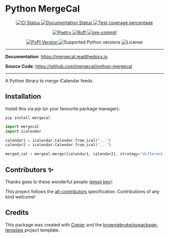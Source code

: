 # Python MergeCal

<p align="center">
  <a href="https://github.com/mergecal/python-mergecal/actions/workflows/ci.yml?query=branch%3Amain">
    <img src="https://img.shields.io/github/actions/workflow/status/mergecal/python-mergecal/ci.yml?branch=main&label=CI&logo=github&style=flat-square" alt="CI Status" >
  </a>
  <a href="https://mergecal.readthedocs.io">
    <img src="https://img.shields.io/readthedocs/mergecal.svg?logo=read-the-docs&logoColor=fff&style=flat-square" alt="Documentation Status">
  </a>
  <a href="https://codecov.io/gh/abe-101/mergecal">
    <img src="https://img.shields.io/codecov/c/github/mergecal/python-mergecal.svg?logo=codecov&logoColor=fff&style=flat-square" alt="Test coverage percentage">
  </a>
</p>
<p align="center">
  <a href="https://python-poetry.org/">
    <img src="https://img.shields.io/endpoint?url=https://python-poetry.org/badge/v0.json" alt="Poetry">
  </a>
  <a href="https://github.com/astral-sh/ruff">
    <img src="https://img.shields.io/endpoint?url=https://raw.githubusercontent.com/astral-sh/ruff/main/assets/badge/v2.json" alt="Ruff">
  </a>
  <a href="https://github.com/pre-commit/pre-commit">
    <img src="https://img.shields.io/badge/pre--commit-enabled-brightgreen?logo=pre-commit&logoColor=white&style=flat-square" alt="pre-commit">
  </a>
</p>
<p align="center">
  <a href="https://pypi.org/project/mergecal/">
    <img src="https://img.shields.io/pypi/v/mergecal.svg?logo=python&logoColor=fff&style=flat-square" alt="PyPI Version">
  </a>
  <img src="https://img.shields.io/pypi/pyversions/mergecal.svg?style=flat-square&logo=python&amp;logoColor=fff" alt="Supported Python versions">
  <img src="https://img.shields.io/pypi/l/mergecal.svg?style=flat-square" alt="License">
</p>

---

**Documentation**: <a href="https://mergecal.readthedocs.io" target="_blank">https://mergecal.readthedocs.io </a>

**Source Code**: <a href="https://github.com/mergecal/python-mergecal" target="_blank">https://github.com/mergecal/python-mergecal </a>

---

A Python library to merge iCalendar feeds.

## Installation

Install this via pip (or your favourite package manager):

`pip install mergecal`

```python
import mergecal
import icalendar

calendar1 = icalendar.Calendar.from_ical("...")
calendar2 = icalendar.Calendar.from_ical("...")

merged_cal = mergeal.merge([calendar1, calendar2], strategy="different-calendars")
```

## Contributors ✨

Thanks goes to these wonderful people ([emoji key](https://allcontributors.org/docs/en/emoji-key)):

<!-- prettier-ignore-start -->
<!-- ALL-CONTRIBUTORS-LIST:START - Do not remove or modify this section -->
<!-- markdownlint-disable -->
<!-- markdownlint-enable -->
<!-- ALL-CONTRIBUTORS-LIST:END -->
<!-- prettier-ignore-end -->

This project follows the [all-contributors](https://github.com/all-contributors/all-contributors) specification. Contributions of any kind welcome!

## Credits

This package was created with
[Copier](https://copier.readthedocs.io/) and the
[browniebroke/pypackage-template](https://github.com/browniebroke/pypackage-template)
project template.
